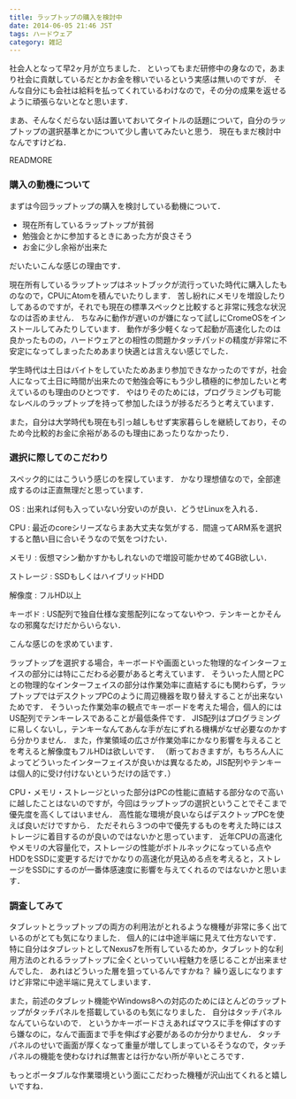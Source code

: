 ```yaml
---
title: ラップトップの購入を検討中
date: 2014-06-05 21:46 JST
tags: ハードウェア
category: 雑記
---
```


社会人となって早2ヶ月が立ちました．
といってもまだ研修中の身なので，あまり社会に貢献しているだとかお金を稼いでいるという実感は無いのですが．
そんな自分にも会社は給料を払ってくれているわけなので，その分の成果を返せるように頑張らないとなと思います．

まあ、そんなくだらない話は置いておいてタイトルの話題について，自分のラップトップの選択基準とかについて少し書いてみたいと思う．
現在もまだ検討中なんですけどね．

READMORE

### 購入の動機について

まずは今回ラップトップの購入を検討している動機について．

* 現在所有しているラップトップが貧弱
* 勉強会とかに参加するときにあった方が良さそう
* お金に少し余裕が出来た

だいたいこんな感じの理由です．

現在所有しているラップトップはネットブックが流行っていた時代に購入したものなので，CPUにAtomを積んでいたりします．
苦し紛れにメモリを増設したりしてあるのですが，それでも現在の標準スペックと比較すると非常に残念な状況なのは否めません．
ちなみに動作が遅いのが嫌になって試しにCromeOSをインストールしてみたりしています．
動作が多少軽くなって起動が高速化したのは良かったものの，ハードウェアとの相性の問題かタッチパッドの精度が非常に不安定になってしまったためあまり快適とは言えない感じでした．

学生時代は土日はバイトをしていたためあまり参加できなかったのですが，社会人になって土日に時間が出来たので勉強会等にもう少し積極的に参加したいと考えているのも理由のひとつです．
やはりそのためには，プログラミングも可能なレベルのラップトップを持って参加したほうが捗るだろうと考えています．

また，自分は大学時代も現在も引っ越しもせず実家暮らしを継続しており，そのため今比較的お金に余裕があるのも理由にあったりなかったり．

### 選択に際してのこだわり

スペック的にはこういう感じのを探しています．
かなり理想値なので，全部達成するのは正直無理だと思っています．

OS
: 出来れば何も入っていない分安いのが良い．どうせLinuxを入れる．

CPU
: 最近のcoreシリーズならまあ大丈夫な気がする．間違ってARM系を選択すると酷い目に合いそうなので気をつけたい．

メモリ
: 仮想マシン動かすかもしれないので増設可能かせめて4GB欲しい．

ストレージ
: SSDもしくはハイブリッドHDD

解像度
: フルHD以上

キーボド
: US配列で独自仕様な変態配列になってないやつ．テンキーとかそんなの邪魔なだけだからいらない．

こんな感じのを求めています．

ラップトップを選択する場合，キーボードや画面といった物理的なインターフェイスの部分には特にこだわる必要があると考えています．
そういった人間とPCとの物理的なインターフェイスの部分は作業効率に直結するにも関わらず，ラップトップではデスクトップPCのように周辺機器を取り替えすることが出来ないためです．
そういった作業効率の観点でキーボードを考えた場合，個人的にはUS配列でテンキーレスであることが最低条件です．
JIS配列はプログラミングに易しくないし，テンキーなんてあんな手が左にずれる機構がなぜ必要なのかすら分かりません．
また，作業領域の広さが作業効率にかなり影響を与えることを考えると解像度もフルHDは欲しいです．
（断っておきますが，もちろん人によってどういったインターフェイスが良いかは異なるため，JIS配列やテンキーは個人的に受け付けないというだけの話です．）

CPU・メモリ・ストレージといった部分はPCの性能に直結する部分なので高いに越したことはないのですが，今回はラップトップの選択ということでそこまで優先度を高くしてはいません．
高性能な環境が良いならばデスクトップPCを使えば良いだけですから．
ただそれら３つの中で優先するものを考えた時にはストレージに着目するのが良いのではないかと思っています．
近年CPUの高速化やメモリの大容量化で，ストレージの性能がボトルネックになっている点やHDDをSSDに変更するだけでかなりの高速化が見込める点を考えると，ストレージをSSDにするのが一番体感速度に影響を与えてくれるのではないかと思います．

### 調査してみて

タブレットとラップトップの両方の利用法がとれるような機種が非常に多く出ているのがとても気になりました．
個人的には中途半端に見えて仕方ないです．
特に自分はタブレットとしてNexus7を所有しているためか，タブレット的な利用方法のとれるラップトップに全くといっていい程魅力を感じることが出来ませんでした．
あれはどういった層を狙っているんですかね？
繰り返しになりますけど非常に中途半端に見えてしまいます．

また，前述のタブレット機能やWindows8への対応のためにほとんどのラップトップがタッチパネルを搭載しているのも気になりました．
自分はタッチパネルなんていらないので．
というかキーボードさえあればマウスに手を伸ばすのすら嫌なのに，なんで画面まで手を伸ばす必要があるのか分かりません．
タッチパネルのせいで画面が厚くなって重量が増してしまっているそうなので，タッチパネルの機能を使わなければ無害とは行かない所が辛いところです．

もっとポータブルな作業環境という面にこだわった機種が沢山出てくれると嬉しいですね．
